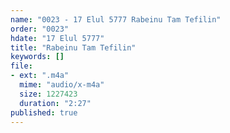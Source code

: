```yaml
---
name: "0023 - 17 Elul 5777 Rabeinu Tam Tefilin"
order: "0023"
hdate: "17 Elul 5777"
title: "Rabeinu Tam Tefilin"
keywords: []
file:
- ext: ".m4a"
  mime: "audio/x-m4a"
  size: 1227423
  duration: "2:27"
published: true
---
```


